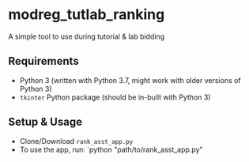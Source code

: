 # modreg_tutlab_ranking
A simple tool to use during tutorial &amp; lab bidding

## Requirements
- Python 3 (written with Python 3.7, might work with older versions of Python 3)
- `tkinter` Python package (should be in-built with Python 3)
## Setup & Usage
- Clone/Download `rank_asst_app.py`
- To use the app, run: `python "path/to/rank_asst_app.py"
